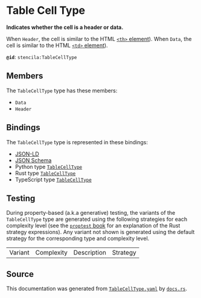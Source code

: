 # Table Cell Type

**Indicates whether the cell is a header or data.**

When `Header`, the cell is similar to the HTML [`<th>` element](https://developer.mozilla.org/en-US/docs/Web/HTML/Element/th)).
When `Data`, the cell is similar to the HTML [`<td>` element](https://developer.mozilla.org/en-US/docs/Web/HTML/Element/td)).


**`@id`**: `stencila:TableCellType`

## Members

The `TableCellType` type has these members:

- `Data`
- `Header`

## Bindings

The `TableCellType` type is represented in these bindings:

- [JSON-LD](https://stencila.dev/TableCellType.jsonld)
- [JSON Schema](https://stencila.dev/TableCellType.schema.json)
- Python type [`TableCellType`](https://github.com/stencila/stencila/blob/main/python/python/stencila/types/table_cell_type.py)
- Rust type [`TableCellType`](https://github.com/stencila/stencila/blob/main/rust/schema/src/types/table_cell_type.rs)
- TypeScript type [`TableCellType`](https://github.com/stencila/stencila/blob/main/typescript/src/types/TableCellType.ts)

## Testing

During property-based (a.k.a generative) testing, the variants of the `TableCellType` type are generated using the following strategies for each complexity level (see the [`proptest` book](https://proptest-rs.github.io/proptest/) for an explanation of the Rust strategy expressions). Any variant not shown is generated using the default strategy for the corresponding type and complexity level.

|         |            |             |          |
| ------- | ---------- | ----------- | -------- |
| Variant | Complexity | Description | Strategy |

## Source

This documentation was generated from [`TableCellType.yaml`](https://github.com/stencila/stencila/blob/main/schema/TableCellType.yaml) by [`docs.rs`](https://github.com/stencila/stencila/blob/main/rust/schema-gen/src/docs.rs).